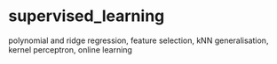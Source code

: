# supervised_learning
polynomial and ridge regression, feature selection, kNN generalisation, kernel perceptron, online learning
